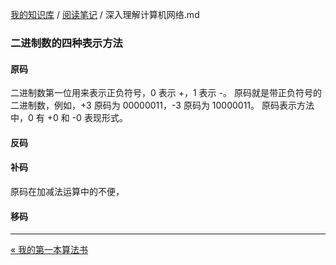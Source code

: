 [我的知识库](../README.md) / [阅读笔记](zz_generated_mdi.md) / 深入理解计算机网络.md

### 二进制数的四种表示方法

#### 原码

二进制数第一位用来表示正负符号，0 表示 +，1 表示 -。
原码就是带正负符号的二进制数，例如，+3 原码为 00000011，-3 原码为 10000011。
原码表示方法中，0 有 +0 和 -0 表现形式。

#### 反码

#### 补码

原码在加减法运算中的不便，

#### 移码

---
[« 我的第一本算法书](我的第一本算法书.md)
